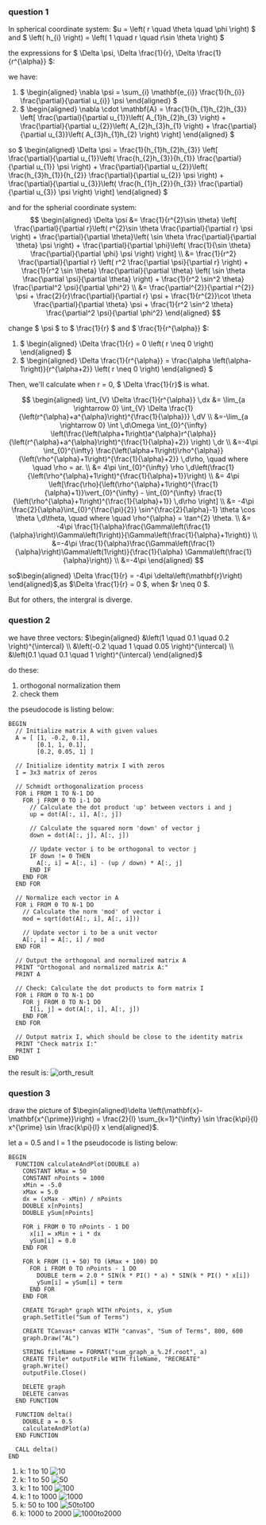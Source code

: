 ### question 1
In spherical coordinate system: $u = \left( r \quad \theta \quad \phi \right) $ and $ \left( h_{i} \right) = \left( 1 \quad r \quad r\sin \theta \right) $

the expressions for $ \Delta \psi, \Delta \frac{1}{r}, \Delta \frac{1}{r^{\alpha}} $:

we have:
1. $ \begin{aligned} \nabla \psi = \sum_{i} \mathbf{e_{i}} \frac{1}{h_{i}} \frac{\partial}{\partial u_{i}} \psi \end{aligned} $
2. $ \begin{aligned} \nabla \cdot \mathbf{A} = \frac{1}{h_{1}h_{2}h_{3}} \left[ \frac{\partial}{\partial u_{1}}\left( A_{1}h_{2}h_{3} \right) + \frac{\partial}{\partial u_{2}}\left( A_{2}h_{3}h_{1} \right) + \frac{\partial}{\partial u_{3}}\left( A_{3}h_{1}h_{2} \right) \right] \end{aligned} $ 

so 
$ \begin{aligned} \Delta \psi = \frac{1}{h_{1}h_{2}h_{3}} \left[ \frac{\partial}{\partial u_{1}}\left( \frac{h_{2}h_{3}}{h_{1}} \frac{\partial}{\partial u_{1}} \psi \right) + \frac{\partial}{\partial u_{2}}\left( \frac{h_{3}h_{1}}{h_{2}} \frac{\partial}{\partial u_{2}} \psi \right) + \frac{\partial}{\partial u_{3}}\left( \frac{h_{1}h_{2}}{h_{3}} \frac{\partial}{\partial u_{3}} \psi \right) \right] \end{aligned} $

and for the spherial coordinate system:
$$ \begin{aligned} \Delta \psi &= \frac{1}{r^{2}\sin \theta} \left[ \frac{\partial}{\partial r}\left( r^{2}\sin \theta \frac{\partial}{\partial r} \psi \right) + \frac{\partial}{\partial \theta}\left( \sin \theta \frac{\partial}{\partial \theta} \psi \right) + \frac{\partial}{\partial \phi}\left( \frac{1}{\sin \theta} \frac{\partial}{\partial \phi} \psi \right) \right]  \\ &= \frac{1}{r^2} \frac{\partial}{\partial r} \left( r^2 \frac{\partial \psi}{\partial r} \right) + \frac{1}{r^2 \sin \theta} \frac{\partial}{\partial \theta} \left( \sin \theta \frac{\partial \psi}{\partial \theta} \right) + \frac{1}{r^2 \sin^2 \theta} \frac{\partial^2 \psi}{\partial \phi^2} \\ &= \frac{\partial^{2}}{\partial r^{2}} \psi + \frac{2}{r}\frac{\partial}{\partial r} \psi + \frac{1}{r^{2}}\cot \theta \frac{\partial}{\partial \theta} \psi + \frac{1}{r^2 \sin^2 \theta} \frac{\partial^2 \psi}{\partial \phi^2} \end{aligned} 
$$

change $ \psi $ to $ \frac{1}{r} $ and $ \frac{1}{r^{\alpha}} $:
1. $ \begin{aligned} \Delta \frac{1}{r} = 0 \left( r \neq 0 \right) \end{aligned} $
2. $ \begin{aligned} \Delta \frac{1}{r^{\alpha}} = \frac{\alpha \left(\alpha-1\right)}{r^{\alpha+2}} \left( r \neq 0 \right) \end{aligned} $

Then, we'll calculate when r = 0, $ \Delta \frac{1}{r}$ is what.

$$
\begin{aligned}
\int_{V} \Delta \frac{1}{r^{\alpha}} \,dx  &= \lim_{a \rightarrow 0} \int_{V} \Delta \frac{1}{\left(r^{\alpha}+a^{\alpha}\right)^{\frac{1}{\alpha}}} \,dV \\
&=-\lim_{a \rightarrow 0} \int \,d\Omega \int_{0}^{\infty} \left(\frac{\left(\alpha+1\right)a^{\alpha}r^{\alpha}}{\left(r^{\alpha}+a^{\alpha}\right)^{\frac{1}{\alpha}+2}} \right) \,dr \\
&=-4\pi \int_{0}^{\infty} \frac{\left(\alpha+1\right)\rho^{\alpha}}{\left(\rho^{\alpha}+1\right)^{\frac{1}{\alpha}+2}} \,d\rho, \quad where \quad \rho = ar. \\
&= 4\pi \int_{0}^{\infty} \rho \,d\left(\frac{1}{\left(\rho^{\alpha}+1\right)^{\frac{1}{\alpha}+1}}\right) \\
&= 4\pi \left[\frac{\rho}{\left(\rho^{\alpha}+1\right)^{\frac{1}{\alpha}+1}}\vert_{0}^{\infty} - \int_{0}^{\infty} \frac{1}{\left(\rho^{\alpha}+1\right)^{\frac{1}{\alpha}+1}} \,d\rho \right] \\
&= -4\pi \frac{2}{\alpha}\int_{0}^{\frac{\pi}{2}} \sin^{\frac{2}{\alpha}-1} \theta \cos \theta \,d\theta, \quad where \quad \rho^{\alpha} = \tan^{2} \theta. \\
&= -4\pi \frac{1}{\alpha}\frac{\Gamma\left(\frac{1}{\alpha}\right)\Gamma\left(1\right)}{\Gamma\left(\frac{1}{\alpha}+1\right)} \\
&=-4\pi \frac{1}{\alpha}\frac{\Gamma\left(\frac{1}{\alpha}\right)\Gamma\left(1\right)}{\frac{1}{\alpha} \Gamma\left(\frac{1}{\alpha}\right)} \\
&=-4\pi
\end{aligned}
$$

so$\begin{aligned} \Delta \frac{1}{r} = -4\pi \delta\left(\mathbf{r}\right) \end{aligned}$,as $\Delta \frac{1}{r} = 0 $, when $r \neq 0 $.

But for others, the intergral is diverge.

### question 2
we have three vectors: 
$\begin{aligned} &\left(1 \quad 0.1 \quad 0.2 \right)^{\intercal} \\ &\left(-0.2 \quad 1 \quad 0.05 \right)^{\intercal} \\ &\left(0.1 \quad 0.1 \quad 1 \right)^{\intercal}   \end{aligned}$

do these:
1. orthogonal normalization them
2. check them

the pseudocode is listing below:
```
BEGIN
  // Initialize matrix A with given values
  A = [ [1, -0.2, 0.1],
        [0.1, 1, 0.1],
        [0.2, 0.05, 1] ]

  // Initialize identity matrix I with zeros
  I = 3x3 matrix of zeros

  // Schmidt orthogonalization process
  FOR i FROM 1 TO N-1 DO
    FOR j FROM 0 TO i-1 DO
      // Calculate the dot product 'up' between vectors i and j
      up = dot(A[:, i], A[:, j])
      
      // Calculate the squared norm 'down' of vector j
      down = dot(A[:, j], A[:, j])
      
      // Update vector i to be orthogonal to vector j
      IF down != 0 THEN
        A[:, i] = A[:, i] - (up / down) * A[:, j]
      END IF
    END FOR
  END FOR

  // Normalize each vector in A
  FOR i FROM 0 TO N-1 DO
    // Calculate the norm 'mod' of vector i
    mod = sqrt(dot(A[:, i], A[:, i]))
    
    // Update vector i to be a unit vector
    A[:, i] = A[:, i] / mod
  END FOR

  // Output the orthogonal and normalized matrix A
  PRINT "Orthogonal and normalized matrix A:"
  PRINT A

  // Check: Calculate the dot products to form matrix I
  FOR i FROM 0 TO N-1 DO
    FOR j FROM 0 TO N-1 DO
      I[i, j] = dot(A[:, i], A[:, j])
    END FOR
  END FOR

  // Output matrix I, which should be close to the identity matrix
  PRINT "Check matrix I:"
  PRINT I
END
```

the result is:
![orth_result](pic/orth_result.png)

### question 3
draw the picture of $\begin{aligned}\delta \left(\mathbf{x}-\mathbf{x^{\prime}}\right) = \frac{2}{l} \sum_{k=1}^{\infty} \sin \frac{k\pi}{l} x^{\prime} \sin \frac{k\pi}{l} x \end{aligned}$.

let a = 0.5 and l = 1
the pseudocode is listing below:
```
BEGIN
  FUNCTION calculateAndPlot(DOUBLE a)
    CONSTANT kMax = 50
    CONSTANT nPoints = 1000
    xMin = -5.0
    xMax = 5.0
    dx = (xMax - xMin) / nPoints
    DOUBLE x[nPoints]
    DOUBLE ySum[nPoints]

    FOR i FROM 0 TO nPoints - 1 DO
      x[i] = xMin + i * dx
      ySum[i] = 0.0
    END FOR

    FOR k FROM (1 + 50) TO (kMax + 100) DO
      FOR i FROM 0 TO nPoints - 1 DO
        DOUBLE term = 2.0 * SIN(k * PI() * a) * SIN(k * PI() * x[i])
        ySum[i] = ySum[i] + term
      END FOR
    END FOR

    CREATE TGraph* graph WITH nPoints, x, ySum
    graph.SetTitle("Sum of Terms")

    CREATE TCanvas* canvas WITH "canvas", "Sum of Terms", 800, 600
    graph.Draw("AL")

    STRING fileName = FORMAT("sum_graph_a_%.2f.root", a)
    CREATE TFile* outputFile WITH fileName, "RECREATE"
    graph.Write()
    outputFile.Close()

    DELETE graph
    DELETE canvas
  END FUNCTION

  FUNCTION delta()
    DOUBLE a = 0.5
    calculateAndPlot(a)
  END FUNCTION

  CALL delta()
END
```

1. k: 1 to 10 ![10](pic/0.5_10.png)
2. k: 1 to 50 ![50](pic/0.5_50.png)
3. k: 1 to 100 ![100](pic/0.5_100.png)
4. k: 1 to 1000 ![1000](pic/0.5_1000.png)
5. k: 50 to 100 ![50to100](pic/0.5_50to100.png)
6. k: 1000 to 2000 ![1000to2000](pic/0.5_1000to2000.png)